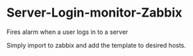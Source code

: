 # Server-Login-monitor-Zabbix
Fires alarm when a user logs in to a server

Simply import to zabbix and add the template to desired hosts. 
